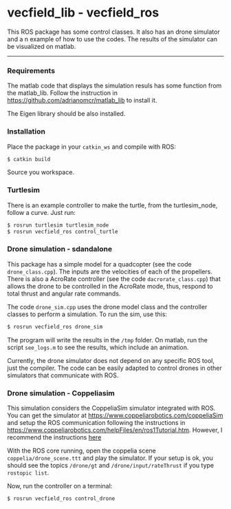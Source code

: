 # vecfield_lib - vecfield_ros

This ROS package has some control classes. It also has an drone simulator and a n example of how to use the codes. The results of the simulator can be visualized on matlab.

---------------------


### Requirements

The matlab code that displays the simulation resuls has some function from the matlab_lib. Follow the instruction in <https://github.com/adrianomcr/matlab_lib> to install it.

The Eigen library should be also installed.


### Installation


Place the package in your `catkin_ws` and compile with ROS:

```bash
$ catkin build
```

Source you workspace.


### Turtlesim

There is an example controller to make the turtle, from the turtlesim_node, follow a curve. Just run:

```bash
$ rosrun turtlesim turtlesim_node
$ rosrun vecfield_ros control_turtle
```

### Drone simulation - sdandalone

This package has a simple model for a quadcopter (see the code `drone_class.cpp`). The inputs are the velocities of each of the propellers. There is also a AcroRate controller (see the code `dacrorate_class.cpp`) that allows the drone to be controlled in the AcroRate mode, thus, respond to total thrust and angular rate commands.

The code `drone_sim.cpp` uses the drone model class and the controller classes to perform a simulation. To run the sim, use this:

```bash
$ rosrun vecfield_ros drone_sim
```

The program will write the results in the `/tmp` folder. On matlab, run the script `see_logs.m` to see the results, which include an animation.


Currently, the drone simulator does not depend on any specific ROS tool, just the compiler. The code can be easily adapted to control drones in other simulators that communicate with ROS.


### Drone simulation - Coppeliasim

This simulation considers the CoppeliaSim simulator integrated with ROS. You can get the simulator at <https://www.coppeliarobotics.com/coppeliaSim> and setup the ROS communication following the instructions in <https://www.coppeliarobotics.com/helpFiles/en/ros1Tutorial.htm>. However, I recommend the instructions [here](coppelia/README.md)

With the ROS core running, open the coppelia scene `coppelia/drone_scene.ttt` and play the simulator. If your setup is ok, you should see the topics `/drone/gt` and `/drone/input/rateThrust` if you type `rostopic list`.

Now, run the controller on a terminal:

```bash
$ rosrun vecfield_ros control_drone
```





